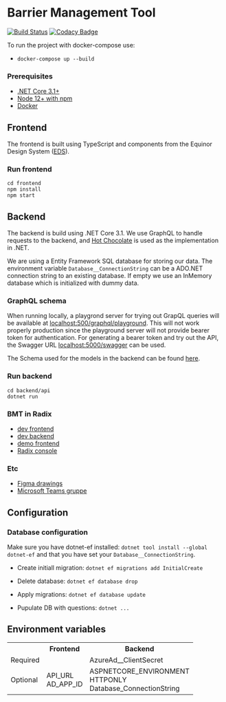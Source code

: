 # Barrier Management Tool
[![Build Status](https://dev.azure.com/lambdaville/Fusion-BMT/_apis/build/status/equinor.fusion-bmt?branchName=master)](https://dev.azure.com/lambdaville/Fusion-BMT/_build/latest?definitionId=22&branchName=master)
[![Codacy Badge](https://app.codacy.com/project/badge/Grade/45edba07b87447489c54a51867141261)](https://www.codacy.com/gh/equinor/fusion-bmt/dashboard?utm_source=github.com&amp;utm_medium=referral&amp;utm_content=equinor/fusion-bmt&amp;utm_campaign=Badge_Grade)

To run the project with docker-compose use:

* `docker-compose up --build`

### Prerequisites
* [.NET Core 3.1+](https://dotnet.microsoft.com/download/dotnet-core/3.1)
* [Node 12+ with npm](https://github.com/nodesource/distributions/blob/master/README.md)
* [Docker](https://docs.docker.com/engine/install/)


## Frontend
The frontend is built using TypeScript and components from the Equinor Design System ([EDS](https://eds.equinor.com/components/component-status/)).

### Run frontend
```
cd frontend
npm install
npm start
```

## Backend
The backend is build using .NET Core 3.1. We use GraphQL to handle requests 
to the backend, and [Hot Chocolate](https://github.com/ChilliCream/hotchocolate)
is used as the implementation in .NET.

We are using a Entity Framework SQL database for storing our data.
The environment variable `Database__ConnectionString` can be a ADO.NET connection 
string to an existing database. If empty we use an InMemory database which is 
initialized with dummy data.

### GraphQL schema
When running locally, a playgrond server for trying out GrapQL queries will be
available at [localhost:500/graphql/playground](http://localhost:500/graphql/playground).
This will not work properly production since the playground server will not provide 
bearer token for authentication. For generating a bearer token and try out the 
API, the Swagger URL [localhost:5000/swagger](http://localhost:500/swagger/index.html) can be used.

The Schema used for the models in the backend can be found [here](https://backend-fusion-bmt-dev.radix.equinor.com/graphql/schema).


### Run backend
```
cd backend/api
dotnet run
```


### BMT in Radix
* [dev frontend](https://frontend-fusion-bmt-dev.radix.equinor.com)
* [dev backend](https://backend-fusion-bmt-dev.radix.equinor.com/swagger/index.html)
* [demo frontend](https://frontend-fusion-bmt-prod.radix.equinor.com/)
* [Radix console](https://console.radix.equinor.com/applications/pia)


### Etc
* [Figma drawings](https://www.figma.com/proto/wAzF4PAx9OPOoMGtsaju06/BMT?node-id=1%3A3110&viewport=650%2C493%2C0.052038900554180145&scaling=min-zoom)
* [Microsoft Teams gruppe](https://teams.microsoft.com/_#/conversations/Generelt?threadId=19:bfb40c49b3e2494fa69763c4bcf642a9@thread.tacv2&ctx=channel)


## Configuration

### Database configuration
Make sure you have dotnet-ef installed: `dotnet tool install --global dotnet-ef`
and that you have set your `Database__ConnectionString`.

* Create initiall migration: ```dotnet ef migrations add InitialCreate```
* Delete database: `dotnet ef database drop`
* Apply migrations: `dotnet ef database update`

* Pupulate DB with questions: `dotnet ...`


## Environment variables
<table>
    <tr>
        <th></th>
        <th>Frontend</th>
        <th>Backend</th>
    </tr>
    <tr>
        <td>Required</td>
        <td></td>
        <td>AzureAd__ClientSecret</td>
    </tr>
    <tr>
        <td>Optional</td>
        <td>
            API_URL<br/>
            AD_APP_ID
        </td>
        <td>
            ASPNETCORE_ENVIRONMENT<br/>
            HTTPONLY<br/>
            Database_ConnectionString
        </td>
    </tr>
</table>
